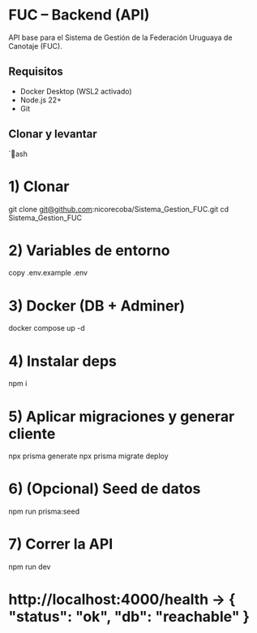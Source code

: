 ﻿# FUC – Backend (API)

API base para el Sistema de Gestión de la Federación Uruguaya de Canotaje (FUC).

## Requisitos
- Docker Desktop (WSL2 activado)
- Node.js 22+
- Git

## Clonar y levantar
`ash
# 1) Clonar
git clone git@github.com:nicorecoba/Sistema_Gestion_FUC.git
cd Sistema_Gestion_FUC

# 2) Variables de entorno
copy .env.example .env

# 3) Docker (DB + Adminer)
docker compose up -d

# 4) Instalar deps
npm i

# 5) Aplicar migraciones y generar cliente
npx prisma generate
npx prisma migrate deploy

# 6) (Opcional) Seed de datos
npm run prisma:seed

# 7) Correr la API
npm run dev
# http://localhost:4000/health  -> { "status": "ok", "db": "reachable" }
